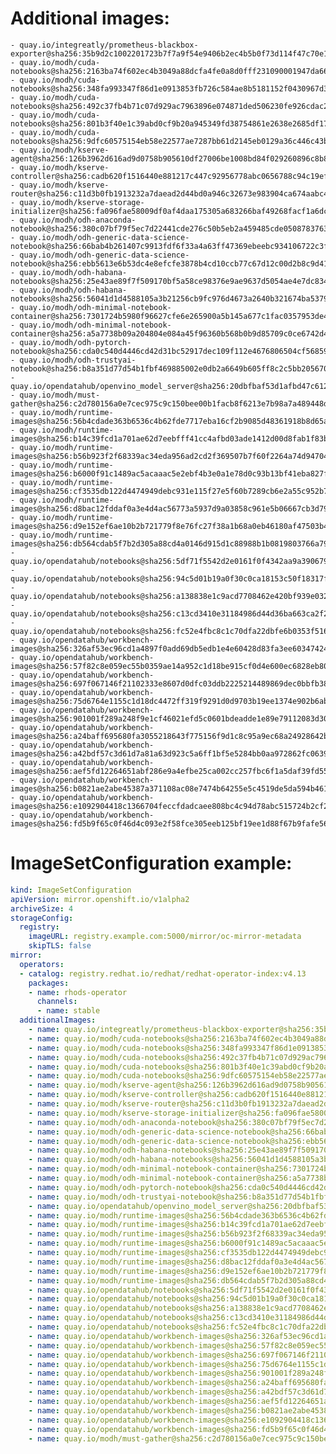 # Additional images:
    - quay.io/integreatly/prometheus-blackbox-exporter@sha256:35b9d2c1002201723b7f7a9f54e9406b2ec4b5b0f73d114f47c70e15956103b5
    - quay.io/modh/cuda-notebooks@sha256:2163ba74f602ec4b3049a88dcfa4fe0a8d0fff231090001947da66ef8e75ab9a
    - quay.io/modh/cuda-notebooks@sha256:348fa993347f86d1e0913853fb726c584ae8b5181152f0430967d380d68d804f
    - quay.io/modh/cuda-notebooks@sha256:492c37fb4b71c07d929ac7963896e074871ded506230fe926cdac21eb1ab9db8
    - quay.io/modh/cuda-notebooks@sha256:801b3f40e1c39abd0cf9b20a945349fd38754861e2638e2685df1736a3280377
    - quay.io/modh/cuda-notebooks@sha256:9dfc60575154eb58e22577ae7287bb61d2145eb0129a36c446c43bf54f1136b5
    - quay.io/modh/kserve-agent@sha256:126b3962d616ad9d0758b905610df27006be1008bd84f029260896c8b8e689b3
    - quay.io/modh/kserve-controller@sha256:cadb620f1516440e881217c447c92956778abc0656788c94c19ef0070e865019
    - quay.io/modh/kserve-router@sha256:c11d3b0fb1913232a7daead2d44bd0a946c32673e983904ca674aabc4a2cfc3a
    - quay.io/modh/kserve-storage-initializer@sha256:fa096fae58009df0af4daa175305a683266baf49268facf1a6dc934ec620e58a
    - quay.io/modh/odh-anaconda-notebook@sha256:380c07bf79f5ec7d22441cde276c50b5eb2a459485cde05087837639a566ae3d
    - quay.io/modh/odh-generic-data-science-notebook@sha256:66bab4b261407c9913fdf6f33a4a63ff47369ebeebc934106722c3fe90cc5298
    - quay.io/modh/odh-generic-data-science-notebook@sha256:ebb5613e6b53dc4e8efcfe3878b4cd10ccb77c67d12c00d2b8c9d41aeffd7df5
    - quay.io/modh/odh-habana-notebooks@sha256:25e43ae89f7f509170bf5a58ce98376e9ae9637d5054ae4e7dc83498f15dd874
    - quay.io/modh/odh-habana-notebooks@sha256:56041d1d4588105a3b21256cb9fc976d4673a2640b321674ba5379fbb6edea8b
    - quay.io/modh/odh-minimal-notebook-container@sha256:7301724b5980f96627cfe6e265900a5b145a677c1fac0357953de49fd8772069
    - quay.io/modh/odh-minimal-notebook-container@sha256:a5a7738b09a204804e084a45f96360b568b0b9d85709c0ce6742d440ff917183
    - quay.io/modh/odh-pytorch-notebook@sha256:cda0c540d4446cd42d31bc52917dec109f112e4676806504cf56859947b0dd14
    - quay.io/modh/odh-trustyai-notebook@sha256:b8a351d77d54b1fbf469885002e0db2a6649b605ff8c2c5bb2056709304b6db0
    - quay.io/opendatahub/openvino_model_server@sha256:20dbfbaf53d1afbd47c612d953984238cb0e207972ed544a5ea662c2404f276d
    - quay.io/modh/must-gather@sha256:c2d780156a0e7cec975c9c150bee00b1facb8f6213e7b98a7a489448d76dfd94
    - quay.io/modh/runtime-images@sha256:56b4cdade363b6536c4b62fde7717eba16cf2b9085d48361918b8d65ae9a4c41
    - quay.io/modh/runtime-images@sha256:b14c39fcd1a701ae62d7eebfff41cc4afbd03ade1412d00d8fab1f83b6af9e64
    - quay.io/modh/runtime-images@sha256:b56b923f2f68339ac34eda956ad2cd2f369507b7f60f2264a74d947046077e0c
    - quay.io/modh/runtime-images@sha256:b6000f91c1489ac5acaaac5e2ebf4b3e0a1e78d0c93b13bf41eba827fbf52098
    - quay.io/modh/runtime-images@sha256:cf3535db122d4474949debc931e115f27e5f60b7289cb6e2a55c952b7b4a1726
    - quay.io/modh/runtime-images@sha256:d8bac12fddaf0a3e4d4ac56773a5937d9a03858c961e5b06667cb3d7949c1fd5
    - quay.io/modh/runtime-images@sha256:d9e152ef6ae10b2b721779f8e76fc27f38a1b68a0eb46180af47503b4241ddd6
    - quay.io/modh/runtime-images@sha256:db564cdab5f7b2d305a88cd4a0146d915d1c88988b1b0819803766a79a041693
    - quay.io/opendatahub/notebooks@sha256:5df71f5542d2e0161f0f4342aa9a390679d72dc6fae192fd8da1e5671b27e8d4
    - quay.io/opendatahub/notebooks@sha256:94c5d01b19a0f30c0ca18153c50f18317f42c224e82321ef39c43116e7184731
    - quay.io/opendatahub/notebooks@sha256:a138838e1c9acd7708462e420bf939e03296b97e9cf6c0aa0fd9a5d20361ab75
    - quay.io/opendatahub/notebooks@sha256:c13cd3410e31184986d44d36ba663ca2f2225d14e5b086b09fe221219a94b6de
    - quay.io/opendatahub/notebooks@sha256:fc52e4fbc8c1c70dfa22dbfe6b0353f5165c507c125df4438fca6a3f31fe976e
    - quay.io/opendatahub/workbench-images@sha256:326af53ec96cd1a4897f0add69db5edb1e4e60428d83fa3ee60347424374b4d8
    - quay.io/opendatahub/workbench-images@sha256:57f82c8e059ec55b0359ae14a952c1d18be915cf0d4e600ec6828eb80fdd77f5
    - quay.io/opendatahub/workbench-images@sha256:697f067146f21102333e8607d0dfc03ddb2225214489869dec0bbfb383e0f737
    - quay.io/opendatahub/workbench-images@sha256:75d6764e1155c1d18dc4472ff319f9291d0d9703b19ee1374e902b6ab7f55cfb
    - quay.io/opendatahub/workbench-images@sha256:901001f289a248f9e1cf46021efd5c0601bdeadde1e89e79112083d30600d07a
    - quay.io/opendatahub/workbench-images@sha256:a24baff695680fa3055218643f775156f9d1c8c95a9ec68a24928642b8f0393d
    - quay.io/opendatahub/workbench-images@sha256:a42bdf57c3d61d7a81a63d923c5a6ff1bf5e5284bb0aa972862fc063933ae733
    - quay.io/opendatahub/workbench-images@sha256:aef5fd12264651abf286e9a4efbe25ca002cc257fbc6f1a5daf39fd55c7d6206
    - quay.io/opendatahub/workbench-images@sha256:b0821ae2abe45387a371108ac08e7474b64255e5c4519de5da594b4617fd79fe
    - quay.io/opendatahub/workbench-images@sha256:e1092904418c1366704feccfdadcaee808bc4c94d78abc515724b2cf25c242c5
    - quay.io/opendatahub/workbench-images@sha256:fd5b9f65c0f46d4c093e2f58fce305eeb125bf19ee1d88f67b9fafe56142e92d

# ImageSetConfiguration example:
```yaml
kind: ImageSetConfiguration
apiVersion: mirror.openshift.io/v1alpha2
archiveSize: 4
storageConfig:
  registry: 
    imageURL: registry.example.com:5000/mirror/oc-mirror-metadata
    skipTLS: false                       
mirror:
  operators:
  - catalog: registry.redhat.io/redhat/redhat-operator-index:v4.13
    packages:
    - name: rhods-operator
      channels:
      - name: stable
  additionalImages:   
    - name: quay.io/integreatly/prometheus-blackbox-exporter@sha256:35b9d2c1002201723b7f7a9f54e9406b2ec4b5b0f73d114f47c70e15956103b5
    - name: quay.io/modh/cuda-notebooks@sha256:2163ba74f602ec4b3049a88dcfa4fe0a8d0fff231090001947da66ef8e75ab9a
    - name: quay.io/modh/cuda-notebooks@sha256:348fa993347f86d1e0913853fb726c584ae8b5181152f0430967d380d68d804f
    - name: quay.io/modh/cuda-notebooks@sha256:492c37fb4b71c07d929ac7963896e074871ded506230fe926cdac21eb1ab9db8
    - name: quay.io/modh/cuda-notebooks@sha256:801b3f40e1c39abd0cf9b20a945349fd38754861e2638e2685df1736a3280377
    - name: quay.io/modh/cuda-notebooks@sha256:9dfc60575154eb58e22577ae7287bb61d2145eb0129a36c446c43bf54f1136b5
    - name: quay.io/modh/kserve-agent@sha256:126b3962d616ad9d0758b905610df27006be1008bd84f029260896c8b8e689b3
    - name: quay.io/modh/kserve-controller@sha256:cadb620f1516440e881217c447c92956778abc0656788c94c19ef0070e865019
    - name: quay.io/modh/kserve-router@sha256:c11d3b0fb1913232a7daead2d44bd0a946c32673e983904ca674aabc4a2cfc3a
    - name: quay.io/modh/kserve-storage-initializer@sha256:fa096fae58009df0af4daa175305a683266baf49268facf1a6dc934ec620e58a
    - name: quay.io/modh/odh-anaconda-notebook@sha256:380c07bf79f5ec7d22441cde276c50b5eb2a459485cde05087837639a566ae3d
    - name: quay.io/modh/odh-generic-data-science-notebook@sha256:66bab4b261407c9913fdf6f33a4a63ff47369ebeebc934106722c3fe90cc5298
    - name: quay.io/modh/odh-generic-data-science-notebook@sha256:ebb5613e6b53dc4e8efcfe3878b4cd10ccb77c67d12c00d2b8c9d41aeffd7df5
    - name: quay.io/modh/odh-habana-notebooks@sha256:25e43ae89f7f509170bf5a58ce98376e9ae9637d5054ae4e7dc83498f15dd874
    - name: quay.io/modh/odh-habana-notebooks@sha256:56041d1d4588105a3b21256cb9fc976d4673a2640b321674ba5379fbb6edea8b
    - name: quay.io/modh/odh-minimal-notebook-container@sha256:7301724b5980f96627cfe6e265900a5b145a677c1fac0357953de49fd8772069
    - name: quay.io/modh/odh-minimal-notebook-container@sha256:a5a7738b09a204804e084a45f96360b568b0b9d85709c0ce6742d440ff917183
    - name: quay.io/modh/odh-pytorch-notebook@sha256:cda0c540d4446cd42d31bc52917dec109f112e4676806504cf56859947b0dd14
    - name: quay.io/modh/odh-trustyai-notebook@sha256:b8a351d77d54b1fbf469885002e0db2a6649b605ff8c2c5bb2056709304b6db0
    - name: quay.io/opendatahub/openvino_model_server@sha256:20dbfbaf53d1afbd47c612d953984238cb0e207972ed544a5ea662c2404f276d
    - name: quay.io/modh/runtime-images@sha256:56b4cdade363b6536c4b62fde7717eba16cf2b9085d48361918b8d65ae9a4c41
    - name: quay.io/modh/runtime-images@sha256:b14c39fcd1a701ae62d7eebfff41cc4afbd03ade1412d00d8fab1f83b6af9e64
    - name: quay.io/modh/runtime-images@sha256:b56b923f2f68339ac34eda956ad2cd2f369507b7f60f2264a74d947046077e0c
    - name: quay.io/modh/runtime-images@sha256:b6000f91c1489ac5acaaac5e2ebf4b3e0a1e78d0c93b13bf41eba827fbf52098
    - name: quay.io/modh/runtime-images@sha256:cf3535db122d4474949debc931e115f27e5f60b7289cb6e2a55c952b7b4a1726
    - name: quay.io/modh/runtime-images@sha256:d8bac12fddaf0a3e4d4ac56773a5937d9a03858c961e5b06667cb3d7949c1fd5
    - name: quay.io/modh/runtime-images@sha256:d9e152ef6ae10b2b721779f8e76fc27f38a1b68a0eb46180af47503b4241ddd6
    - name: quay.io/modh/runtime-images@sha256:db564cdab5f7b2d305a88cd4a0146d915d1c88988b1b0819803766a79a041693
    - name: quay.io/opendatahub/notebooks@sha256:5df71f5542d2e0161f0f4342aa9a390679d72dc6fae192fd8da1e5671b27e8d4
    - name: quay.io/opendatahub/notebooks@sha256:94c5d01b19a0f30c0ca18153c50f18317f42c224e82321ef39c43116e7184731
    - name: quay.io/opendatahub/notebooks@sha256:a138838e1c9acd7708462e420bf939e03296b97e9cf6c0aa0fd9a5d20361ab75
    - name: quay.io/opendatahub/notebooks@sha256:c13cd3410e31184986d44d36ba663ca2f2225d14e5b086b09fe221219a94b6de
    - name: quay.io/opendatahub/notebooks@sha256:fc52e4fbc8c1c70dfa22dbfe6b0353f5165c507c125df4438fca6a3f31fe976e
    - name: quay.io/opendatahub/workbench-images@sha256:326af53ec96cd1a4897f0add69db5edb1e4e60428d83fa3ee60347424374b4d8
    - name: quay.io/opendatahub/workbench-images@sha256:57f82c8e059ec55b0359ae14a952c1d18be915cf0d4e600ec6828eb80fdd77f5
    - name: quay.io/opendatahub/workbench-images@sha256:697f067146f21102333e8607d0dfc03ddb2225214489869dec0bbfb383e0f737
    - name: quay.io/opendatahub/workbench-images@sha256:75d6764e1155c1d18dc4472ff319f9291d0d9703b19ee1374e902b6ab7f55cfb
    - name: quay.io/opendatahub/workbench-images@sha256:901001f289a248f9e1cf46021efd5c0601bdeadde1e89e79112083d30600d07a
    - name: quay.io/opendatahub/workbench-images@sha256:a24baff695680fa3055218643f775156f9d1c8c95a9ec68a24928642b8f0393d
    - name: quay.io/opendatahub/workbench-images@sha256:a42bdf57c3d61d7a81a63d923c5a6ff1bf5e5284bb0aa972862fc063933ae733
    - name: quay.io/opendatahub/workbench-images@sha256:aef5fd12264651abf286e9a4efbe25ca002cc257fbc6f1a5daf39fd55c7d6206
    - name: quay.io/opendatahub/workbench-images@sha256:b0821ae2abe45387a371108ac08e7474b64255e5c4519de5da594b4617fd79fe
    - name: quay.io/opendatahub/workbench-images@sha256:e1092904418c1366704feccfdadcaee808bc4c94d78abc515724b2cf25c242c5
    - name: quay.io/opendatahub/workbench-images@sha256:fd5b9f65c0f46d4c093e2f58fce305eeb125bf19ee1d88f67b9fafe56142e92d
    - name: quay.io/modh/must-gather@sha256:c2d780156a0e7cec975c9c150bee00b1facb8f6213e7b98a7a489448d76dfd94
```
